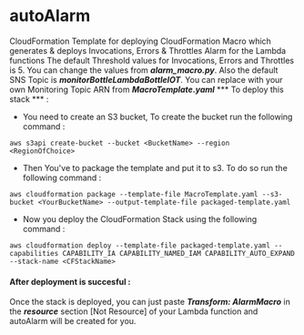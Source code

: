 # autoAlarm
CloudFormation Template for deploying CloudFormation Macro which generates &amp; deploys Invocations, Errors &amp; Throttles Alarm for the Lambda functions
The default Threshold values for Invocations, Errors and Throttles is 5. You can change the values from ***alarm_macro.py***. Also the default SNS Topic is ***monitorBottleLambdaBottleIOT***. You can replace with your own Monitoring Topic ARN from ***MacroTemplate.yaml***
*** To deploy this stack *** :
- You need to create an S3 bucket, To create the bucket run the following command :
```
aws s3api create-bucket --bucket <BucketName> --region <RegionOfChoice>
```
- Then You've to package the template and put it to s3. To do so run the following command : 
```
aws cloudformation package --template-file MacroTemplate.yaml --s3-bucket <YourBucketName> --output-template-file packaged-template.yaml
```

- Now you deploy the CloudFormation Stack using the following command : 
```
aws cloudformation deploy --template-file packaged-template.yaml --capabilities CAPABILITY_IA CAPABILITY_NAMED_IAM CAPABILITY_AUTO_EXPAND --stack-name <CFStackName>
```

#### After deployment is succesful : 
Once the stack is deployed, you can just paste ***Transform: AlarmMacro*** in the ***resource*** section [Not Resource] of your Lambda function and autoAlarm will be created for you.
